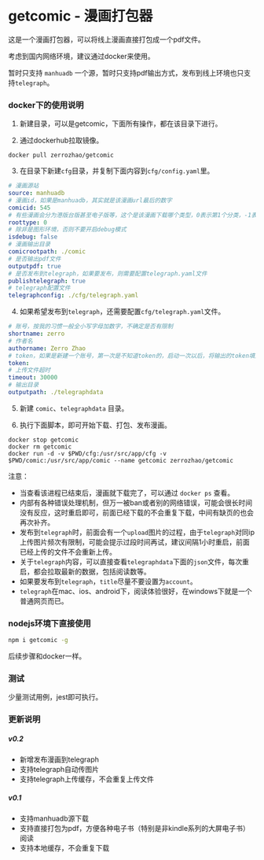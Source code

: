 # getcomic - 漫画打包器

这是一个漫画打包器，可以将线上漫画直接打包成一个pdf文件。

考虑到国内网络环境，建议通过docker来使用。

暂时只支持 ``manhuadb`` 一个源，暂时只支持pdf输出方式，发布到线上环境也只支持``telegraph``。

### docker下的使用说明

1. 新建目录，可以是getcomic，下面所有操作，都在该目录下进行。

2. 通过dockerhub拉取镜像。

```
docker pull zerrozhao/getcomic
```

3. 在目录下新建``cfg``目录，并复制下面内容到``cfg/config.yaml``里。

```yaml
# 漫画源站
source: manhuadb
# 漫画id，如果是manhuadb，其实就是该漫画url最后的数字
comicid: 545
# 有些漫画会分为港版台版甚至电子版等，这个是该漫画下载哪个类型，0表示第1个分类，-1表示全部下载
roottype: 0
# 除非是图形环境，否则不要开启debug模式
isdebug: false
# 漫画输出目录
comicrootpath: ./comic
# 是否输出pdf文件
outputpdf: true
# 是否发布到telegraph，如果要发布，则需要配置telegraph.yaml文件
publishtelegraph: true
# telegraph配置文件
telegraphconfig: ./cfg/telegraph.yaml
```

4. 如果希望发布到``telegraph``，还需要配置``cfg/telegraph.yaml``文件。

``` yaml
# 账号，按我的习惯一般全小写字母加数字，不确定是否有限制
shortname: zerro
# 作者名
authorname: Zerro Zhao
# token，如果是新建一个账号，第一次是不知道token的，启动一次以后，将输出的token填到这里
token: 
# 上传文件超时
timeout: 30000
# 输出目录
outputpath: ./telegraphdata
```

5. 新建 ``comic``、``telegraphdata`` 目录。

5. 执行下面脚本，即可开始下载、打包、发布漫画。

```
docker stop getcomic
docker rm getcomic
docker run -d -v $PWD/cfg:/usr/src/app/cfg -v $PWD/comic:/usr/src/app/comic --name getcomic zerrozhao/getcomic
```

注意：

- 当查看该进程已结束后，漫画就下载完了，可以通过 ``docker ps`` 查看。 
- 内部有各种错误处理机制，但万一被ban或者别的网络错误，可能会很长时间没有反应，这时重启即可，前面已经下载的不会重复下载，中间有缺页的也会再次补齐。
- 发布到``telegraph``时，前面会有一个``upload``图片的过程，由于``telegraph``对同ip上传图片频次有限制，可能会提示过段时间再试，建议间隔1小时重启，前面已经上传的文件不会重新上传。
- 关于``telegraph``内容，可以直接查看``telegraphdata``下面的``json``文件，每次重启，都会拉取最新的数据，包括阅读数等。
- 如果要发布到``telegraph``，``title``尽量不要设置为``account``。
- ``telegraph``在mac、ios、android下，阅读体验很好，在windows下就是一个普通网页而已。

### nodejs环境下直接使用

``` sh
npm i getcomic -g
```

后续步骤和docker一样。

### 测试

少量测试用例，jest即可执行。

### 更新说明

##### v0.2

- 新增发布漫画到telegraph
- 支持telegraph自动传图片
- 支持telegraph上传缓存，不会重复上传文件

##### v0.1

- 支持manhuadb源下载
- 支持直接打包为pdf，方便各种电子书（特别是非kindle系列的大屏电子书）阅读
- 支持本地缓存，不会重复下载